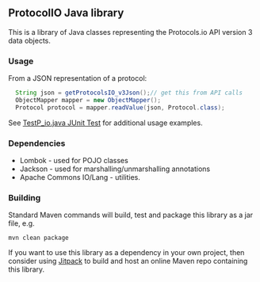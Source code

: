 ## ProtocolIO Java library

This is a library of Java classes representing the Protocols.io API version 3 data objects.

### Usage

From a JSON representation of a protocol:

```java
  String json = getProtocolsIO_v3Json();// get this from API calls
  ObjectMapper mapper = new ObjectMapper();
  Protocol protocol = mapper.readValue(json, Protocol.class);

```

See [TestP_io.java JUnit Test](src/test/java/com/researchspace/protocolsio/TestP_io.java)
 for additional usage examples.

### Dependencies

- Lombok - used for POJO classes
- Jackson - used for marshalling/unmarshalling annotations
- Apache Commons IO/Lang - utilities.

### Building

Standard Maven commands will build, test and package this library as a jar file, e.g.
    
    mvn clean package
    
If you want to use this library as a dependency in your own project, then consider using [Jitpack](https://jitpack.io/) to build and host an online Maven repo containing this library.
